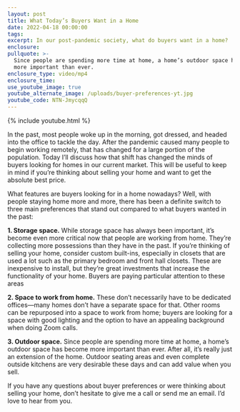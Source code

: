 ```yaml
---
layout: post
title: What Today’s Buyers Want in a Home
date: 2022-04-18 00:00:00
tags:
excerpt: In our post-pandemic society, what do buyers want in a home?
enclosure:
pullquote: >-
  Since people are spending more time at home, a home’s outdoor space has become
  more important than ever. 
enclosure_type: video/mp4
enclosure_time:
use_youtube_image: true
youtube_alternate_image: /uploads/buyer-preferences-yt.jpg
youtube_code: NTN-JmycqqQ
---
```

{% include youtube.html %}

In the past, most people woke up in the morning, got dressed, and headed into the office to tackle the day. After the pandemic caused many people to begin working remotely, that has changed for a large portion of the population. Today I’ll discuss how that shift has changed the minds of buyers looking for homes in our current market. This will be useful to keep in mind if you’re thinking about selling your home and want to get the absolute best price.&nbsp;

What features are buyers looking for in a home nowadays? Well, with people staying home more and more, there has been a definite switch to three main preferences that stand out compared to what buyers wanted in the past:

**1\. Storage space.** While storage space has always been important, it’s become even more critical now that people are working from home. They’re collecting more possessions than they have in the past. If you’re thinking of selling your home, consider custom built-ins, especially in closets that are used a lot such as the primary bedroom and front hall closets. These are inexpensive to install, but they’re great investments that increase the functionality of your home. Buyers are paying particular attention to these areas

**2\. Space to work from home.** These don’t necessarily have to be dedicated offices—many homes don’t have a separate space for that. Other rooms can be repurposed into a space to work from home; buyers are looking for a space with good lighting and the option to have an appealing background when doing Zoom calls.

**3\. Outdoor space.** Since people are spending more time at home, a home’s outdoor space has become more important than ever. After all, it’s really just an extension of the home. Outdoor seating areas and even complete outside kitchens are very desirable these days and can add value when you sell.

If you have any questions about buyer preferences or were thinking about selling your home, don’t hesitate to give me a call or send me an email. I’d love to hear from you.
